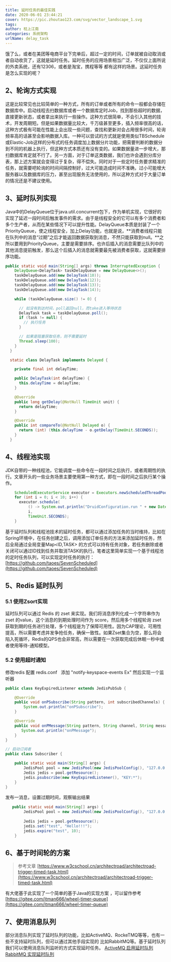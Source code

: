 ```yaml
---
title: 延时任务的最佳实践
date: 2020-06-01 23:44:21
cover: https://pic.zhoutao123.com/svg/vector_landscape_1.svg
tags:
author: 枕上江南
categories: 系统架构
urlName: delay_task
---
```


饿了么，或者在美团等电商平台下完单后，超过一定的时间，订单就被自动取消或者自动收货了，这就是延时任务。延时任务的应用场景相当广泛，不仅仅上面所说的外卖系统，还有12306，或者是淘宝，携程等等 都有这样的场景。这延时任务是怎么实现的呢？

<!--more-->

## 2、轮询方式实现

这是比较常见也比较简单的一种方式，所有的订单或者所有的命令一般都会存储在数据库中。启动线程去扫数据库或者一个数据库定时Job，找到那些超时的数据，直接更新状态，或者拿出来执行一些操作。这种方式很简单，不会引入其他的技术，开发周期短。但是如果数据量比较大，千万级甚至更多，插入频率很高的话，这种方式极有可能在性能上会出现一些问题，查找和更新对会占用很多时间，轮询频率高的话甚至会影响数据入库。一种可以尝试的方式就是使用类似TBSchedule或Elastic-Job这样的分布式的任务调度加上数据分片功能，把需要判断的数据分到不同的机器上执行，但这种方式本质还有没有变的。如果数据量进一步增大，那扫数据库肯定就不行了。另一方面，对于订单这类数据，我们也许会遇到分库分表，那上述方案就会变得过于复杂，得不偿失。同时对于一些定时任务要求精准的任务，就需要吧轮询的时间间隔控制好，过大可能造成时间不准确，过小可能增大服务器以及数据库的压力，甚至出现服务无法使用的，所以这种方式对于大量订单的情况还是不建议使用。

<a name="Y74M2"></a>
## 3、延时队列实现


Java中的DelayQueue位于java.util.concurrent包下，作为单机实现，它很好的实现了延迟一段时间后触发事件的需求。由于是线程安全的它可以有多个消费者和多个生产者，从而在某些情况下可以提升性能。DelayQueue本质是封装了一个PriorityQueue，使之线程安全，加上Delay功能，也就是说，**消费者线程只能在队列中的消息“过期”之后才能返回数据获取到消息，不然只能获取到null。**之所以要用到PriorityQueue，主要是需要排序。也许后插入的消息需要比队列中的其他消息提前触发，那么这个后插入的消息就需要最先被消费者获取，这就需要排序功能。

```java
public static void main(String[] args) throws InterruptedException {
    DelayQueue<DelayTask> taskDelayQueue = new DelayQueue<>();
    taskDelayQueue.add(new DelayTask(10));
    taskDelayQueue.add(new DelayTask(12));
    taskDelayQueue.add(new DelayTask(13));
    taskDelayQueue.add(new DelayTask(14));

    while (taskDelayQueue.size() != 0) {

      // 如没有到达时间，poll返回null，而take进入等待状态
      DelayTask task = taskDelayQueue.poll();
      if (task != null) {
        // 执行任务
      }

      // 如果是阻塞获取任务，则不需要延时
      Thread.sleep(100);
    }
  }

  static class DelayTask implements Delayed {

    private final int delayTime;

    public DelayTask(int delayTime) {
      this.delayTime = delayTime;
    }

    @Override
    public long getDelay(@NotNull TimeUnit unit) {
      return delayTime;
    }

    @Override
    public int compareTo(@NotNull Delayed o) {
      return (int) (this.delayTime - o.getDelay(TimeUnit.SECONDS));
    }
  }
```


<a name="FDTzY"></a>
## 4、线程池实现
JDK自带的一种线程池，它能调度一些命令在一段时间之后执行，或者周期性的执行。文章开头的一些业务场景主要使用第一种方式，即在一段时间之后执行某个操作。
```java
    ScheduledExecutorService executor = Executors.newScheduledThreadPool(100);
    for (int i = 0; i < 10; i++) {
      executor.schedule(
          () -> System.out.println("DruidConfiguration.run " + new Date().toString()),
          i,
          TimeUnit.SECONDS);
    }
```


基于延时队列和线程池技术的延时任务，都可以通过添加任务的当时维持，比如在Spring环境中，在任务创建之后，调用添加订单任务的方法来添加延时任务，然后全局通过全局变量Map<ID,TASK> 的方式可以持有任务对象，若任务删除或者关闭可以通过ID找到任务并取消TASK的执行。笔者这里简单实现一个基于线程池的定时任务队列，可以实现定时任务的执行： [https://github.com/taoes/SevenScheduled](https://github.com/taoes/SevenScheduled)
<a name="eatZ6"></a>
## 5、Redis 延时队列

<a name="f6gOw"></a>
### 5.1 使用Zsort实现
延时队列可以通过 Redis 的 zset 来实现。我们将消息序列化成一个字符串作为 zset 的value，这个消息的到期处理时间作为 score，然后用多个线程轮询 zset 获取到期的任务进行处理，多个线程是为了保障可用性。因为CAP理论，可用性提高，所以需要考虑并发争抢任务，确保一致性。如果Zset集合为空，那么将会陷入死循环，Redis的QPS也会非常高，所以需要在一次获取完成后休眠一秒中或者使用等待-通知模型。

<a name="iwNPC"></a>
### 5.2 使用超时通知
修改redis 配置 redis.conf   添加 "notify-keyspace-events Ex" 然后实现一个监听器

```java
public class KeyExpiredListener extends JedisPubSub {

    @Override
    public void onPSubscribe(String pattern, int subscribedChannels) {
        System.out.println("onPSubscribe");
    }

    @Override
    public void onPMessage(String pattern, String channel, String message) {
       System.out.println("onPMessage");
    }
}

// 启动订阅者
public class Subscriber {

    public static void main(String[] args) {
        JedisPool pool = new JedisPool(new JedisPoolConfig(), "127.0.0.1");
        Jedis jedis = pool.getResource();
        jedis.psubscribe(new KeyExpiredListener(), "KEY:*");
    }
}
```

发布一消息，设置过期时间，观察输出结果

```java
   public static void main(String[] args) {  
        JedisPool pool = new JedisPool(new JedisPoolConfig(), "127.0.0.1");  
  
        Jedis jedis = pool.getResource();  
        jedis.set("test", "Hello!!!");  
        jedis.expire("test", 10);  
    } 
```


<a name="ZvF4Q"></a>
## 6、基于时间轮的方案
> 参考文章 [https://www.w3cschool.cn/architectroad/architectroad-trigger-timed-task.html](https://www.w3cschool.cn/architectroad/architectroad-trigger-timed-task.html)


有大佬基于此实现了一个简单的基于Java的实现方案 ，可以留作参考  [https://gitee.com/itman666/wheel-timer-queue](https://gitee.com/itman666/wheel-timer-queue)


<a name="W2yP0"></a>
## 7、使用消息队列
部分消息队列实现了延时队列的功能，比如ActiveMQ、RockeTMQ等等，也有一些不支持延时队列，但可以通过其他手段实现的 比如RabbitMQ等。基于延时队列我们可以使用消息队列监听的方式实现延时任务。
[ActiveMQ 启用延时队列](https://blog.csdn.net/weixin_44204885/article/details/89025122)[RabbitMQ 实现延时队列](https://blog.csdn.net/zhuyu19911016520/article/details/80656583?utm_medium=distribute.pc_relevant.none-task-blog-BlogCommendFromMachineLearnPai2-1.compare&depth_1-utm_source=distribute.pc_relevant.none-task-blog-BlogCommendFromMachineLearnPai2-1.compare)

